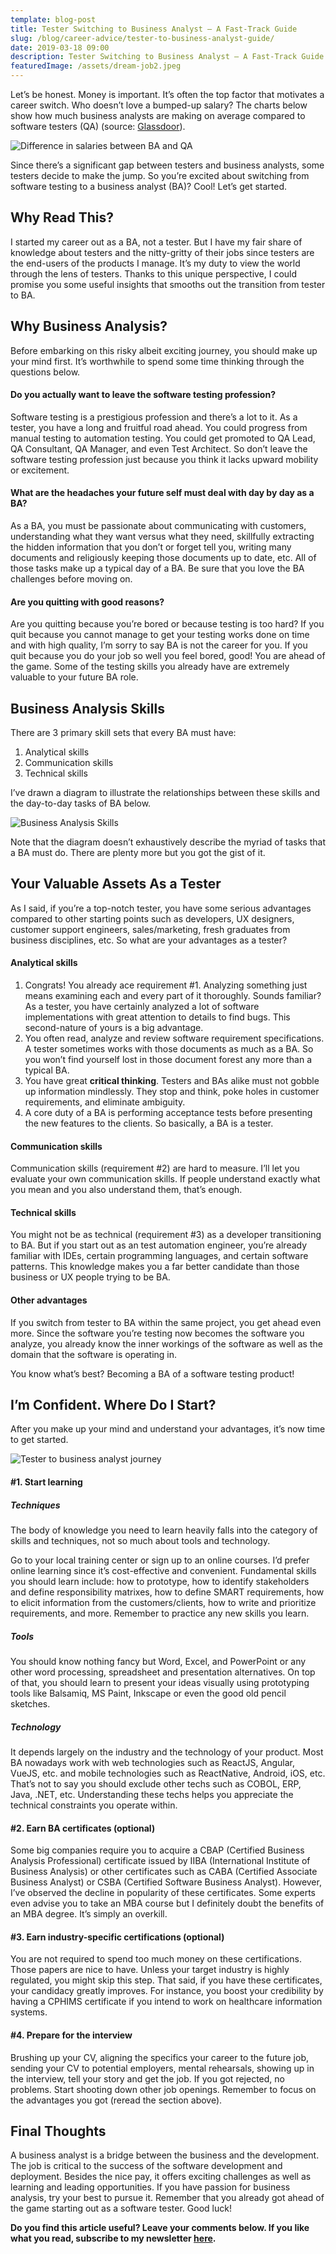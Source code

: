 ```yaml
---
template: blog-post
title: Tester Switching to Business Analyst – A Fast-Track Guide
slug: /blog/career-advice/tester-to-business-analyst-guide/
date: 2019-03-18 09:00
description: Tester Switching to Business Analyst – A Fast-Track Guide
featuredImage: /assets/dream-job2.jpeg
---
```

Let’s be honest. Money is important. It’s often the top factor that motivates a career switch. Who doesn’t love a bumped-up salary? The charts below show how much business analysts are making on average compared to software testers (QA) (source: [Glassdoor](https://www.glassdoor.com/Salaries)).

![Difference in salaries between BA and QA](/assets/salaries.png "Difference in salaries between BA and QA")

Since there’s a significant gap between testers and business analysts, some testers decide to make the jump. So you’re excited about switching from software testing to a business analyst (BA)? Cool! Let’s get started.

## Why Read This?

I started my career out as a BA, not a tester. But I have my fair share of knowledge about testers and the nitty-gritty of their jobs since testers are the end-users of the products I manage. It’s my duty to view the world through the lens of testers. Thanks to this unique perspective, I could promise you some useful insights that smooths out the transition from tester to BA.

## Why Business Analysis?

Before embarking on this risky albeit exciting journey, you should make up your mind first. It’s worthwhile to spend some time thinking through the questions below.

#### Do you actually want to leave the software testing profession?

Software testing is a prestigious profession and there’s a lot to it. As a tester, you have a long and fruitful road ahead. You could progress from manual testing to automation testing. You could get promoted to QA Lead, QA Consultant, QA Manager, and even Test Architect. So don’t leave the software testing profession just because you think it lacks upward mobility or excitement.

#### What are the headaches your future self must deal with day by day as a BA?

As a BA, you must be passionate about communicating with customers, understanding what they want versus what they need, skillfully extracting the hidden information that you don’t or forget tell you, writing many documents and religiously keeping those documents up to date, etc. All of those tasks make up a typical day of a BA. Be sure that you love the BA challenges before moving on.

#### Are you quitting with good reasons?

Are you quitting because you’re bored or because testing is too hard? If you quit because you cannot manage to get your testing works done on time and with high quality, I’m sorry to say BA is not the career for you. If you quit because you do your job so well you feel bored, good! You are ahead of the game. Some of the testing skills you already have are extremely valuable to your future BA role.

## Business Analysis Skills

There are 3 primary skill sets that every BA must have:

1. Analytical skills
2. Communication skills
3. Technical skills

I’ve drawn a diagram to illustrate the relationships between these skills and the day-to-day tasks of BA below.

![Business Analysis Skills](/assets/business-analysis-skills-diagram.jpg "Business Analysis Skills")

Note that the diagram doesn’t exhaustively describe the myriad of tasks that a BA must do. There are plenty more but you got the gist of it.

## Your Valuable Assets As a Tester

As I said, if you’re a top-notch tester, you have some serious advantages compared to other starting points such as developers, UX designers, customer support engineers, sales/marketing, fresh graduates from business disciplines, etc. So what are your advantages as a tester?

#### Analytical skills

1. Congrats! You already ace requirement #1. Analyzing something just means examining each and every part of it thoroughly. Sounds familiar? As a tester, you have certainly analyzed a lot of software implementations with great attention to details to find bugs. This second-nature of yours is a big advantage.
2. You often read, analyze and review software requirement specifications. A tester sometimes works with those documents as much as a BA. So you won’t find yourself lost in those document forest any more than a typical BA.
3. You have great **critical thinking**. Testers and BAs alike must not gobble up information mindlessly. They stop and think, poke holes in customer requirements, and eliminate ambiguity.
4. A core duty of a BA is performing acceptance tests before presenting the new features to the clients. So basically, a BA is a tester.

#### Communication skills

Communication skills (requirement #2) are hard to measure. I’ll let you evaluate your own communication skills. If people understand exactly what you mean and you also understand them, that’s enough.

#### Technical skills

You might not be as technical (requirement #3) as a developer transitioning to BA. But if you start out as an test automation engineer, you’re already familiar with IDEs, certain programming languages, and certain software patterns. This knowledge makes you a far better candidate than those business or UX people trying to be BA.

#### Other advantages

If you switch from tester to BA within the same project, you get ahead even more. Since the software you’re testing now becomes the software you analyze, you already know the inner workings of the software as well as the domain that the software is operating in.

You know what’s best? Becoming a BA of a software testing product!

## I’m Confident. Where Do I Start?

After you make up your mind and understand your advantages, it’s now time to get started.

![Tester to business analyst journey](/assets/tester-to-ba.png "Tester to business analyst journey")



#### \#1. Start learning

##### Techniques

The body of knowledge you need to learn heavily falls into the category of skills and techniques, not so much about tools and technology.

Go to your local training center or sign up to an online courses. I’d prefer online learning since it’s cost-effective and convenient. Fundamental skills you should learn include: how to prototype, how to identify stakeholders and define responsibility matrixes, how to define SMART requirements, how to elicit information from the customers/clients, how to write and prioritize requirements, and more. Remember to practice any new skills you learn.

##### Tools

You should know nothing fancy but Word, Excel, and PowerPoint or any other word processing, spreadsheet and presentation alternatives. On top of that, you should learn to present your ideas visually using prototyping tools like Balsamiq, MS Paint, Inkscape or even the good old pencil sketches.

##### Technology

It depends largely on the industry and the technology of your product. Most BA nowadays work with web technologies such as ReactJS, Angular, VueJS, etc. and mobile technologies such as ReactNative, Android, iOS, etc. That’s not to say you should exclude other techs such as COBOL, ERP, Java, .NET, etc. Understanding these techs helps you appreciate the technical constraints you operate within.

#### \#2. Earn BA certificates (optional)

Some big companies require you to acquire a CBAP (Certified Business Analysis Professional) certificate issued by IIBA (International Institute of Business Analysis) or other certificates such as CABA (Certified Associate Business Analyst) or CSBA (Certified Software Business Analyst). However, I’ve observed the decline in popularity of these certificates. Some experts even advise you to take an MBA course but I definitely doubt the benefits of an MBA degree. It’s simply an overkill.

#### \#3. Earn industry-specific certifications (optional)

You are not required to spend too much money on these certifications. Those papers are nice to have. Unless your target industry is highly regulated, you might skip this step. That said, if you have these certificates, your candidacy greatly improves. For instance, you boost your credibility by having a CPHIMS certificate if you intend to work on healthcare information systems.

#### \#4. Prepare for the interview

Brushing up your CV, aligning the specifics your career to the future job, sending your CV to potential employers, mental rehearsals, showing up in the interview, tell your story and get the job. If you got rejected, no problems. Start shooting down other job openings. Remember to focus on the advantages you got (reread the section above).

## Final Thoughts

A business analyst is a bridge between the business and the development. The job is critical to the success of the software development and deployment. Besides the nice pay, it offers exciting challenges as well as learning and leading opportunities. If you have passion for business analysis, try your best to pursue it. Remember that you already got ahead of the game starting out as a software tester. Good luck!

**Do you find this article useful? Leave your comments below. If you like what you read, subscribe to my newsletter [here](https://thucldnguyen.com/newsletter-subscription/).**